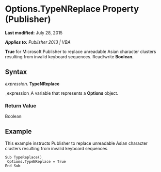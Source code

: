 
# Options.TypeNReplace Property (Publisher)

 **Last modified:** July 28, 2015

 _**Applies to:** Publisher 2013 | VBA_

 **True** for Microsoft Publisher to replace unreadable Asian character clusters resulting from invalid keyboard sequences. Read/write **Boolean**.


## Syntax

 _expression_. **TypeNReplace**

 _expression_A variable that represents a  **Options** object.


### Return Value

Boolean


## Example

This example instructs Publisher to replace unreadable Asian character clusters resulting from invalid keyboard sequences.


```
Sub TypeReplace() 
 Options.TypeNReplace = True 
End Sub
```

